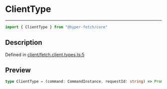 

# ClientType

<div class="api-docs__separator" data-reactroot="">

---

</div><div class="api-docs__import" data-reactroot="">

```ts
import { ClientType } from "@hyper-fetch/core"
```

</div><div class="api-docs__section">

## Description

</div><div class="api-docs__description"><span class="api-docs__do-not-parse">



</span></div><p class="api-docs__definition">

Defined in [client/fetch.client.types.ts:5](https://github.com/BetterTyped/hyper-fetch/blob/9cf1f580/packages/core/src/client/fetch.client.types.ts#L5)

</p><div class="api-docs__section">

## Preview

</div><div class="api-docs__preview type single">

```ts
type ClientType = (command: CommandInstance, requestId: string) => Promise<ClientResponseType<any, any>>;
```

</div>